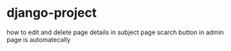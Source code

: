 # django-project



how to edit and delete page details in subject page
scarch button in admin page is automatecally
